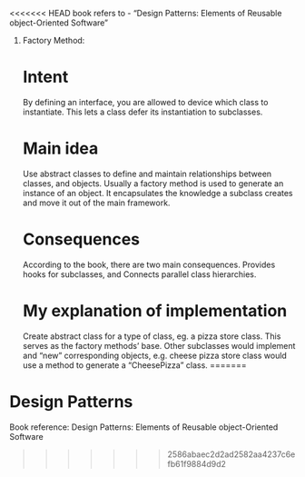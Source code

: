 <<<<<<< HEAD
book refers to - “Design Patterns: Elements of Reusable object-Oriented Software”

1. Factory Method: 

	# Intent
	By defining an interface, you are allowed to device which class to instantiate. This lets a class defer its instantiation to subclasses.

	# Main idea
	Use abstract classes to define and maintain relationships between classes, and objects. Usually a factory method is used to generate an instance of an object. It encapsulates the knowledge a subclass creates and move it out of the main framework.

	# Consequences
	According to the book, there are two main consequences. Provides hooks for subclasses, and Connects parallel class hierarchies.

	# My explanation of implementation
	Create abstract class for a type of class, eg. a pizza store class. This serves as the factory methods’ base. Other subclasses would implement and “new” corresponding objects, e.g. cheese pizza store class would use a method to generate a “CheesePizza” class.
=======
# Design Patterns

Book reference: 
	Design Patterns: Elements of Reusable object-Oriented Software
>>>>>>> 2586abaec2d2ad2582aa4237c6efb61f9884d9d2
